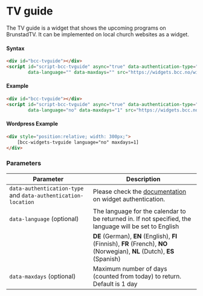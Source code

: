 # TV guide

The TV guide is a widget that shows the upcoming programs on BrunstadTV. It can be implemented on local church websites as a widget.

#### Syntax

````html
<div id="bcc-tvguide"></div>
<script id="script-bcc-tvguide" async="true" data-authentication-type="" data-authentication-location=""
        data-language="" data-maxdays="" src="https://widgets.bcc.no/widgets/TvGuideJs"></script>
````

#### Example

````html
<div id="bcc-tvguide"></div>
<script id="script-bcc-tvguide" async="true" data-authentication-type="" data-authentication-location=""
        data-language="no" data-maxdays="1" src="https://widgets.bcc.no/widgets/TvGuideJs"></script>
````

#### Wordpress Example

````html
<div style="position:relative; width: 300px;">
    [bcc-widgets-tvguide language="no" maxdays=1]
</div>
````

### Parameters
| Parameter                                                         | Description                                                                                                                                                                                                                          |
|-------------------------------------------------------------------|--------------------------------------------------------------------------------------------------------------------------------------------------------------------------------------------------------------------------------------|
| ``data-authentication-type`` and ``data-authentication-location`` | Please check the [documentation](#widgets-authentication) on widget authentication.                                                                                                                                                  |
| ``data-language`` (optional)                                      | The language for the calendar to be returned in. If not specified, the language will be set to English                                                                                                                               |
|                                                                   | **DE** (German), **EN** (English), **FI** (Finnish), **FR** (French), **NO** (Norwegian), **NL** (Dutch), **ES** (Spanish)                                                                                                           |                                                                                                                                                                                                                     |
| ``data-maxdays`` (optional)                                       | Maximum number of days (counted from today) to return. Default is 1 day                                                                                                                                                              |
